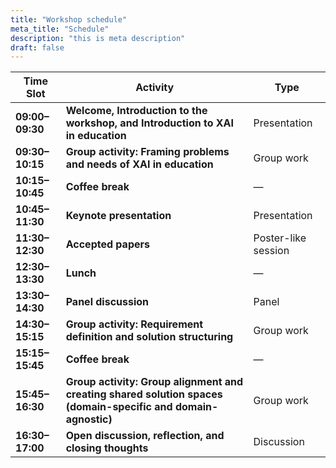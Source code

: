 ```yaml
---
title: "Workshop schedule"
meta_title: "Schedule"
description: "this is meta description"
draft: false
---
```


| Time Slot | Activity | Type |
|------------|-----------|------|
| **09:00–09:30** | **Welcome, Introduction to the workshop, and Introduction to XAI in education** | Presentation |
| **09:30–10:15** | **Group activity: Framing problems and needs of XAI in education** | Group work |
| **10:15–10:45** | **Coffee break** | — |
| **10:45–11:30** | **Keynote presentation** | Presentation |
| **11:30–12:30** | **Accepted papers** | Poster-like session |
| **12:30–13:30** | **Lunch** | — |
| **13:30–14:30** | **Panel discussion** | Panel |
| **14:30–15:15** | **Group activity: Requirement definition and solution structuring** | Group work |
| **15:15–15:45** | **Coffee break** | — |
| **15:45–16:30** | **Group activity: Group alignment and creating shared solution spaces (domain-specific and domain-agnostic)** | Group work |
| **16:30–17:00** | **Open discussion, reflection, and closing thoughts** | Discussion |
